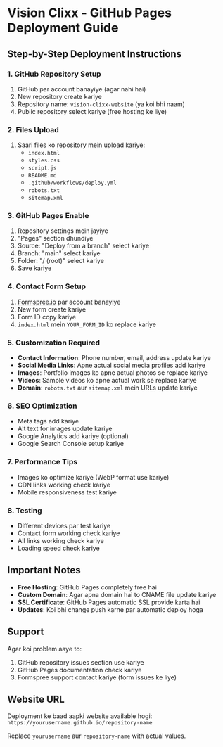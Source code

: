 # Vision Clixx - GitHub Pages Deployment Guide

## Step-by-Step Deployment Instructions

### 1. GitHub Repository Setup
1. GitHub par account banayiye (agar nahi hai)
2. New repository create kariye
3. Repository name: `vision-clixx-website` (ya koi bhi naam)
4. Public repository select kariye (free hosting ke liye)

### 2. Files Upload
1. Saari files ko repository mein upload kariye:
   - `index.html`
   - `styles.css`
   - `script.js`
   - `README.md`
   - `.github/workflows/deploy.yml`
   - `robots.txt`
   - `sitemap.xml`

### 3. GitHub Pages Enable
1. Repository settings mein jayiye
2. "Pages" section dhundiye
3. Source: "Deploy from a branch" select kariye
4. Branch: "main" select kariye
5. Folder: "/ (root)" select kariye
6. Save kariye

### 4. Contact Form Setup
1. [Formspree.io](https://formspree.io) par account banayiye
2. New form create kariye
3. Form ID copy kariye
4. `index.html` mein `YOUR_FORM_ID` ko replace kariye

### 5. Customization Required
- **Contact Information**: Phone number, email, address update kariye
- **Social Media Links**: Apne actual social media profiles add kariye
- **Images**: Portfolio images ko apne actual photos se replace kariye
- **Videos**: Sample videos ko apne actual work se replace kariye
- **Domain**: `robots.txt` aur `sitemap.xml` mein URLs update kariye

### 6. SEO Optimization
- Meta tags add kariye
- Alt text for images update kariye
- Google Analytics add kariye (optional)
- Google Search Console setup kariye

### 7. Performance Tips
- Images ko optimize kariye (WebP format use kariye)
- CDN links working check kariye
- Mobile responsiveness test kariye

### 8. Testing
- Different devices par test kariye
- Contact form working check kariye
- All links working check kariye
- Loading speed check kariye

## Important Notes

- **Free Hosting**: GitHub Pages completely free hai
- **Custom Domain**: Agar apna domain hai to CNAME file update kariye
- **SSL Certificate**: GitHub Pages automatic SSL provide karta hai
- **Updates**: Koi bhi change push karne par automatic deploy hoga

## Support

Agar koi problem aaye to:
1. GitHub repository issues section use kariye
2. GitHub Pages documentation check kariye
3. Formspree support contact kariye (form issues ke liye)

## Website URL
Deployment ke baad aapki website available hogi:
`https://yourusername.github.io/repository-name`

Replace `yourusername` aur `repository-name` with actual values.